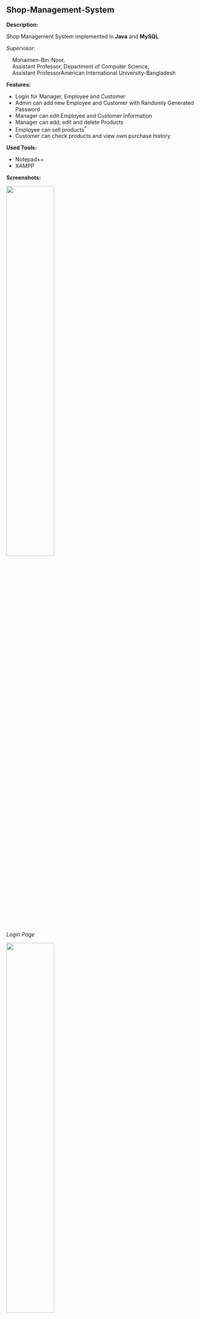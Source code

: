 Shop-Management-System
----------------------
**Description:**

Shop Management System implemented in __Java__ and __MySQL__

_Supervisor:_

&nbsp;&nbsp;&nbsp;&nbsp;Mohaimen-Bin-Noor,<br>
&nbsp;&nbsp;&nbsp;&nbsp;Assistant Professor, Department of Computer Science,<br>
&nbsp;&nbsp;&nbsp;&nbsp;Assistant ProfessorAmerican International University-Bangladesh

**Features:**
* Login for Manager, Employee and Customer
* Admin can add new Employee and Customer with Randomly Generated Password
* Manager can edit Employee and Customer Information
* Manager can add, edit and delete Products
* Employee can sell products<sup>*</sup>
* Customer can check products and view own purchase history

**Used Tools:**
* Notepad++
* XAMPP

**Screenshots:**

<img src="https://github.com/deba1/Shop-Management-System/blob/master/screenshots/login_page.jpg?raw=true" width="50%"/>

_Login Page_

<img src="https://github.com/deba1/Shop-Management-System/blob/master/screenshots/dashboard.jpg?raw=true" width="50%"/>

_Manager Dashboard_

<img src="https://github.com/deba1/Shop-Management-System/blob/master/screenshots/edit_profile.jpg?raw=true" width="50%"/>

_Profile Edit_

<img src="https://github.com/deba1/Shop-Management-System/blob/master/screenshots/history.jpg?raw=true" width="50%"/>

_Purchase History_

<img src="https://github.com/deba1/Shop-Management-System/blob/master/screenshots/customers.jpg?raw=true" width="50%"/>

_Customer Management_

<img src="https://github.com/deba1/Shop-Management-System/blob/master/screenshots/products.jpg?raw=true" width="50%"/>

_Product Management_
